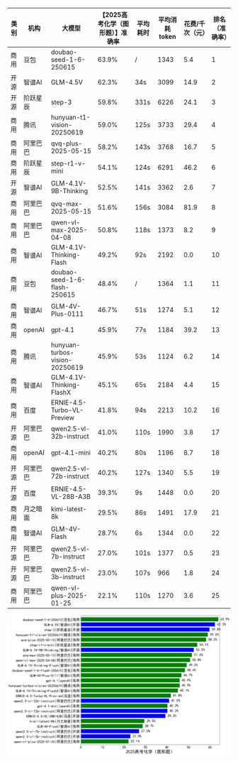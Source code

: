 
|类别|机构|大模型|【2025高考化学（图形题）】准确率|平均耗时|平均消耗token|花费/千次（元）|排名（准确率）|
|---|---|-----|-------------------|-------|-----------|-----------|-----------|
|商用|豆包|doubao-seed-1-6-250615|63.9%|/|1343|5.4|1|
|开源|智谱AI|GLM-4.5V|62.3%|34s|3099|14.9|2|
|开源|阶跃星辰|step-3|59.8%|331s|6226|24.1|3|
|商用|腾讯|hunyuan-t1-vision-20250619|59.0%|125s|3733|29.4|4|
|商用|阿里巴巴|qvq-plus-2025-05-15|58.2%|143s|3768|16.7|5|
|商用|阶跃星辰|step-r1-v-mini|54.1%|124s|6291|46.2|6|
|开源|智谱AI|GLM-4.1V-9B-Thinking|52.5%|141s|3362|2.6|7|
|商用|阿里巴巴|qvq-max-2025-05-15|51.6%|156s|3084|81.9|8|
|商用|阿里巴巴|qwen-vl-max-2025-04-08|50.8%|118s|1373|8.2|9|
|商用|智谱AI|GLM-4.1V-Thinking-Flash|49.2%|92s|2192|0.0|10|
|商用|豆包|doubao-seed-1-6-flash-250615|48.4%|/|1364|1.1|11|
|商用|智谱AI|GLM-4V-Plus-0111|46.7%|51s|1274|5.1|12|
|商用|openAI|gpt-4.1|45.9%|77s|1184|39.2|13|
|商用|腾讯|hunyuan-turbos-vision-20250619|45.9%|53s|1124|6.2|14|
|商用|智谱AI|GLM-4.1V-Thinking-FlashX|45.1%|65s|2184|4.4|15|
|商用|百度|ERNIE-4.5-Turbo-VL-Preview|41.8%|94s|2213|10.2|16|
|开源|阿里巴巴|qwen2.5-vl-32b-instruct|41.0%|110s|1990|3.8|17|
|商用|openAI|gpt-4.1-mini|40.2%|80s|1196|8.7|18|
|开源|阿里巴巴|qwen2.5-vl-72b-instruct|40.2%|127s|1340|5.5|19|
|开源|百度|ERNIE-4.5-VL-28B-A3B|39.3%|9s|1448|0.0|20|
|商用|月之暗面|kimi-latest-8k|29.5%|86s|1491|17.9|21|
|商用|智谱AI|GLM-4V-Flash|28.7%|6s|1344|0.0|22|
|开源|阿里巴巴|qwen2.5-vl-7b-instruct|27.0%|101s|1377|0.5|23|
|开源|阿里巴巴|qwen2.5-vl-3b-instruct|23.0%|107s|966|1.8|24|
|商用|阿里巴巴|qwen-vl-plus-2025-01-25|22.1%|110s|1270|3.6|25|


![lin](../pic/2025高考化学（图形题）.png)